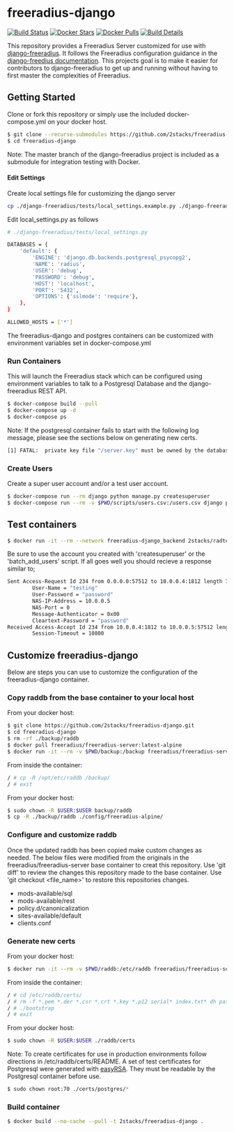 # freeradius-django

[![Build Status](https://travis-ci.org/2stacks/freeradius-django.svg?branch=master)](https://travis-ci.org/2stacks/freeradius-django)
[![Docker Stars](https://img.shields.io/docker/stars/2stacks/freeradius-django.svg?style=popout-square)](https://hub.docker.com/r/2stacks/freeradius-django)
[![Docker Pulls](https://img.shields.io/docker/pulls/2stacks/freeradius-django.svg?style=popout-square)](https://hub.docker.com/r/2stacks/freeradius-django)
[![Build Details](https://images.microbadger.com/badges/image/2stacks/freeradius-django.svg)](https://microbadger.com/images/2stacks/freeradius-django)

This repository provides a Freeradius Server customized for use with [django-freeradius](https://github.com/openwisp/django-freeradius).  It follows the Freeradius configuration guidance in the [django-freedius documentation](https://django-freeradius.readthedocs.io/en/latest/general/freeradius.html).
This projects goal is to make it easier for contributors to django-freeradius to get up and running without having to first master the complexities of Freeradius. 

## Getting Started
Clone or fork this repository or simply use the included docker-compose.yml on your docker host.
```bash
$ git clone --recurse-submodules https://github.com/2stacks/freeradius-django.git
$ cd freeradius-django
```
Note: The master branch of the django-freeradius project is included as a submodule for integration testing with Docker.

#### Edit Settings
Create local settings file for customizing the django server
```bash
cp ./django-freeradius/tests/local_settings.example.py ./django-freeradius/tests/local_settings.py
```

Edit local_settings.py as follows
```bash
# ./django-freeradius/tests/local_settings.py

DATABASES = {
    'default': {
        'ENGINE': 'django.db.backends.postgresql_psycopg2',
        'NAME': 'radius',
        'USER': 'debug',
        'PASSWORD': 'debug',
        'HOST': 'localhost',
        'PORT': '5432',
        'OPTIONS': {'sslmode': 'require'},
    },
}

ALLOWED_HOSTS = ['*']
```

The freeradius-django and postgres containers can be customized with environment variables set in docker-compose.yml

### Run Containers
This will launch the Freeradius stack which can be configured using environment variables to talk to a Postgresql Database and the django-freeradius REST API.
```bash
$ docker-compose build --pull
$ docker-compose up -d
$ docker-compose ps
```

Note: If the postgresql container fails to start with the following log message, please see the sections below on generating new certs.
```bash
[1] FATAL:  private key file "/server.key" must be owned by the database user or root
```

### Create Users
Create a super user account and/or a test user account.
```bash
$ docker-compose run --rm django python manage.py createsuperuser
$ docker-compose run --rm -v $PWD/scripts/users.csv:/users.csv django python manage.py batch_add_users --name users --file /users.csv
```

## Test containers
```bash
$ docker run -it --rm --network freeradius-django_backend 2stacks/radtest radtest testing password freeradius 0 testing123
```

Be sure to use the account you created with 'createsuperuser' or the 'batch_add_users' script.
If all goes well you should recieve a response similar to;
```bash
Sent Access-Request Id 234 from 0.0.0.0:57512 to 10.0.0.4:1812 length 77
        User-Name = "testing"
        User-Password = "password"
        NAS-IP-Address = 10.0.0.5
        NAS-Port = 0
        Message-Authenticator = 0x00
        Cleartext-Password = "password"
Received Access-Accept Id 234 from 10.0.0.4:1812 to 10.0.0.5:57512 length 26
        Session-Timeout = 10800
```

## Customize freeradius-django
Below are steps you can use to customize the configuration of the freeradius-django container.

### Copy raddb from the base container to your local host

From your docker host:
```bash
$ git clone https://github.com/2stacks/freeradius-django.git
$ cd freeradius-django
$ rm -rf ./backup/raddb
$ docker pull freeradius/freeradius-server:latest-alpine
$ docker run -it --rm -v $PWD/backup:/backup freeradius/freeradius-server:latest-alpine sh
```

From inside the container:
```bash
/ # cp -R /opt/etc/raddb /backup/
/ # exit
```

From your docker host:
```bash
$ sudo chown -R $USER:$USER backup/raddb
$ cp -R ./backup/raddb ./config/freeradius-alpine/
```

### Configure and customize raddb
Once the updated raddb has been copied make custom changes as needed.  The below files were modified from 
the originals in the freeradius/freeradius-server base container to creat this repository.  Use 'git diff' to review the 
changes this repository made to the base container.  Use 'git checkout <file_name>' to restore this repositories changes.

  - mods-available/sql
  - mods-available/rest
  - policy.d/canonicalization
  - sites-available/default
  - clients.conf
  
### Generate new certs

From your docker host:
```bash
$ docker run -it --rm -v $PWD/raddb:/etc/raddb freeradius/freeradius-server:latest-alpine sh
```

From inside the container:
```bash
/ # cd /etc/raddb/certs/
/ # rm -f *.pem *.der *.csr *.crt *.key *.p12 serial* index.txt* dh passwords.mk
/ # ./bootstrap
/ # exit
```

From your docker host:
```bash
$ sudo chown -R $USER:$USER ./raddb/certs
```

Note: To create certificates for use in production environments follow directions in /etc/raddb/certs/README.  A set of
test certificates for Postgresql were generated with [easyRSA](https://github.com/OpenVPN/easy-rsa).  They must be 
readable by the Postgresql container before use.
```bash
$ sudo chown root:70 ./certs/postgres/*
```

### Build container
```bash
$ docker build --no-cache --pull -t 2stacks/freeradius-django .
```